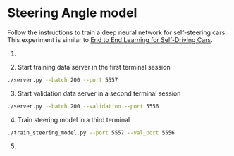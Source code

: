 # Steering Angle model
Follow the instructions to train a deep neural network for self-steering cars.
This experiment is similar to [End to End Learning for Self-Driving
Cars](https://arxiv.org/abs/1604.07316).

1) 

2) Start training data server in the first terminal session
```bash
./server.py --batch 200 --port 5557
```  

3) Start validation data server in a second terminal session
```bash
./server.py --batch 200 --validation --port 5556
```

4) Train steering model in a third terminal
```bash
./train_steering_model.py --port 5557 --val_port 5556
```

5) 